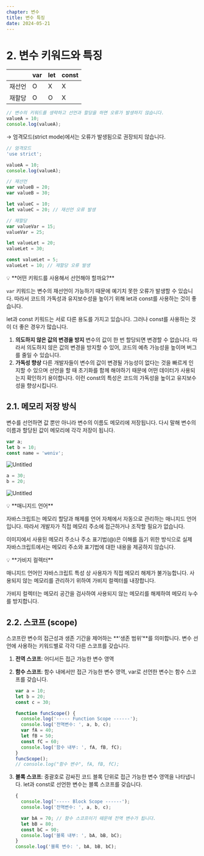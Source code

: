 ```yaml
---
chapter: 변수
title: 변수 특징
date: 2024-05-21
---
```


# 2. 변수 키워드와 특징

|        | var | let | const |
| ------ | --- | --- | ----- |
| 재선언 | O   | X   | X     |
| 재할당 | O   | O   | X     |

```jsx
// 변수의 키워드를 생략하고 선언과 할당을 하면 오류가 발생하지 않습니다.
valueA = 10;
console.log(valueA);
```

→ 엄격모드(strict mode)에서는 오류가 발생됨으로 권장되지 않습니다.

```jsx
// 엄격모드
'use strict';

valueA = 10;
console.log(valueA);
```

```jsx
// 재선언
var valueB = 20;
var valueB = 30;

let valueC = 10;
let valueC = 20; // 재선언 오류 발생
```

```jsx
// 재할당
var valueVar = 15;
valueVar = 25;

let valueLet = 20;
valueLet = 30;

const valueLet = 5;
valueLet = 10; // 재할당 오류 발생
```

<aside>
💡 **어떤 키워드를 사용해서 선언해야 할까요?**

`var` 키워드는 변수의 재선언이 가능하기 때문에 예기치 못한 오류가 발생할 수 있습니다.
따라서 코드의 가독성과 유지보수성을 높이기 위해 let과 const를 사용하는 것이 좋습니다.

let과 const 키워드는 서로 다른 용도를 가지고 있습니다. 그러나 const를 사용하는 것이 더 좋은 경우가 많습니다.

1. **의도하지 않은 값의 변경을 방지**
   변수의 값이 한 번 할당되면 변경할 수 없습니다. 따라서 의도하지 않은 값의 변경을 방지할 수 있어, 코드의 예측 가능성을 높이며 버그를 줄일 수 있습니다.
2. **가독성 향상**
다른 개발자들이 변수의 값이 변경될 가능성이 없다는 것을 빠르게 인지할 수 있으며 선언을 할 때 초기화를 함께 해야하기 때문에 어떤 데이터가 사용되는지 확인하기 용이합니다. 이런 const의 특성은 코드의 가독성을 높이고 유지보수성을 향상시킵니다.
</aside>

## 2.1. 메모리 저장 방식

변수를 선언하면 값 뿐만 아니라 변수의 이름도 메모리에 저장됩니다. 다시 말해 변수의 이름과 할당된 값이 메모리에 각각 저장이 됩니다.

```jsx
var a;
let b = 10;
const name = 'weniv';
```

![Untitled](/images/javascript/chapter02/Untitled.png)

```jsx
a = 30;
b = 20;
```

![Untitled](/images/javascript/chapter02/Untitled%201.png)

<aside>
💡 **매니지드 언어**

자바스크립트는 메모리 할당과 해제를 언어 자체에서 자동으로 관리하는 매니지드 언어입니다. 따라서 개발자가 직접 메모리 주소에 접근하거나 조작할 필요가 없습니다.

이미지에서 사용된 메모리 주소나 주소 표기법(@)은 이해를 돕기 위한 방식으로 실제 자바스크립트에서는 메모리 주소와 표기법에 대한 내용을 제공하지 않습니다.

</aside>

<aside>
💡 **가비지 컬렉터**

매니지드 언어인 자바스크립트 특성 상 사용자가 직접 메모리 해제가 불가능합니다. 사용되지 않는 메모리를 관리하기 위하여 가비지 컬렉터를 내장합니다.

가비지 컬렉터는 메모리 공간을 검사하여 사용되지 않는 메모리를 해제하여 메모리 누수를 방지합니다.

</aside>

## 2.2. 스코프 (scope)

스코프란 변수의 접근성과 생존 기간을 제어하는 **‘생존 범위’**를 의미합니다. 변수 선언에 사용하는 키워드별로 각각 다른 스코프를 갖습니다.

1. **전역 스코프**: 어디서든 접근 가능한 변수 영역
2. **함수 스코프**: 함수 내에서만 접근 가능한 변수 영역, var로 선언한 변수는 함수 스코프를 갖습니다.

   ```jsx
   var a = 10;
   let b = 20;
   const c = 30;

   function funcScope() {
     console.log('----- Function Scope ------');
     console.log('전역변수: ', a, b, c);
     var fA = 40;
     let fB = 50;
     const fC = 60;
     console.log('함수 내부: ', fA, fB, fC);
   }
   funcScope();
   // console.log("함수 변수", fA, fB, fC);
   ```

3. **블록 스코프**: 중괄호로 감싸진 코드 블록 단위로 접근 가능한 변수 영역을 나타냅니다. let과 const로 선언한 변수는 블록 스코프를 갖습니다.

   ```jsx
   {
     console.log('----- Block Scope ------');
     console.log('전역변수: ', a, b, c);

     var bA = 70; // 함수 스코프이기 때문에 전역 변수가 됩니다.
     let bB = 80;
     const bC = 90;
     console.log('블록 내부: ', bA, bB, bC);
   }
   console.log('블록 변수: ', bA, bB, bC);
   ```
